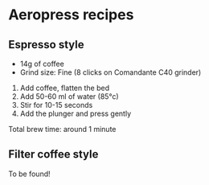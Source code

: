 # Aeropress recipes

Espresso style
---

- 14g of coffee
- Grind size: Fine (8 clicks on Comandante C40 grinder)

1. Add coffee, flatten the bed
2. Add 50-60 ml of water (85°c)
3. Stir for 10-15 seconds
4. Add the plunger and press gently

Total brew time: around 1 minute

Filter coffee style
---

To be found!
